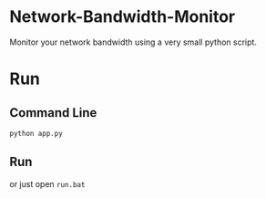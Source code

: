 # Network-Bandwidth-Monitor
Monitor your network bandwidth using a very small python script.

# Run

## Command Line
```python
python app.py
```

## Run
or just open ```run.bat```
